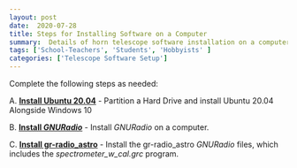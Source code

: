 ```yaml
---
layout: post
date:  2020-07-28
title: Steps for Installing Software on a Computer
summary:  Details of horn telescope software installation on a computer
tags: ['School-Teachers', 'Students', 'Hobbyists' ]
categories: ['Telescope Software Setup']
---
```


Complete the following steps as needed:

A. [**Install Ubuntu 20.04**](https://wvurail.org//dspira-lessons/Ubuntu_Installation) - Partition a Hard Drive and install Ubuntu 20.04 Alongside Windows 10

B. [**Install *GNURadio***](https://wvurail.org//dspira-lessons/GNURadio_Installation) - Install *GNURadio* on a computer.

C. [**Install gr-radio_astro**](https://wvurail.org//dspira-lessons/gr_radio_astro_Installation) - Install the gr-radio_astro *GNURadio* files, which includes the *spectrometer_w_cal.grc* program.
